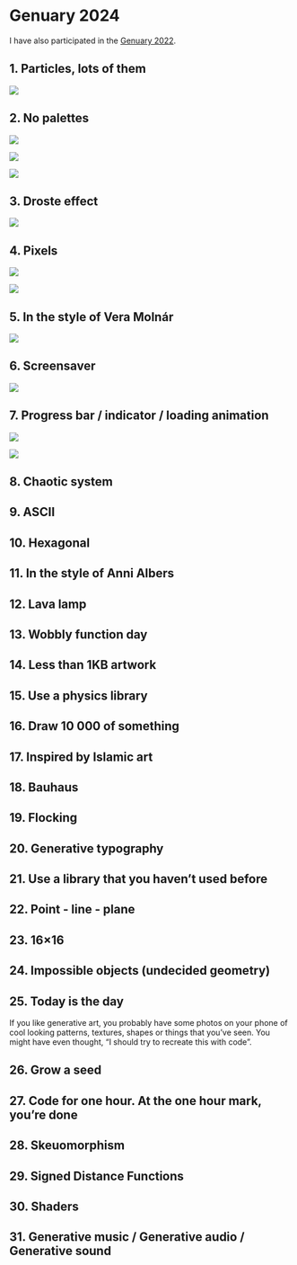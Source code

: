 # Genuary 2024

I have also participated in the [Genuary 2022](https://github.com/ubavic/genuary2022).

## 1. Particles, lots of them

![](/day01/1.png)

## 2. No palettes

![](/day02/1.png)

![](/day02/5.png)

![](/day02/8.png)

## 3. Droste effect

![](/day03/1.gif)

## 4. Pixels

![](/day04/1.png)

![](/day04/2.png)

## 5. In the style of Vera Molnár

![](/day05/1.png)

## 6. Screensaver

![](/day06/1.gif)

## 7. Progress bar / indicator / loading animation

![](/day07/1.gif)

![](/day07/2.gif)

## 8. Chaotic system

## 9. ASCII

## 10. Hexagonal

## 11. In the style of Anni Albers

## 12. Lava lamp

## 13. Wobbly function day

## 14. Less than 1KB artwork

## 15. Use a physics library

## 16. Draw 10 000 of something

## 17. Inspired by Islamic art

## 18. Bauhaus

## 19. Flocking

## 20. Generative typography

## 21. Use a library that you haven’t used before

## 22. Point - line - plane

## 23. 16×16

## 24. Impossible objects (undecided geometry)

## 25. Today is the day

If you like generative art, you probably have some photos on your phone of cool looking patterns, textures, shapes or things that you’ve seen. You might have even thought, “I should try to recreate this with code”.

## 26. Grow a seed

## 27. Code for one hour. At the one hour mark, you’re done

## 28. Skeuomorphism

## 29. Signed Distance Functions

## 30. Shaders

## 31. Generative music / Generative audio / Generative sound
